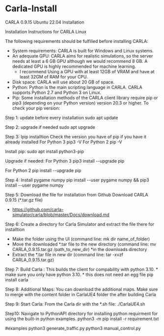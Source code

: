 # Carla-Install
CARLA 0.9.15 Ubuntu 22.04 Installation 

Installation Instructions for CARLA Linux

The following requirements should be fulfilled before installing CARLA:

- System requirements: CARLA is built for Windows and Linux systems.
- An adequate GPU: CARLA aims for realistic simulations, so the server needs at least a 6 GB GPU although we would recommend 8 GB. A dedicated GPU is highly recommended for machine learning.
    - I recommend Using a GPU with at least 12GB of VRAM and have at least 32GM of RAM for your CPU. 
- Disk space: CARLA will use about 20 GB of space.
- Python: Python is the main scripting language in CARLA. CARLA supports Python 2.7 and Python 3 on Linux.
- Pip: Some installation methods of the CARLA client library require pip or pip3 (depending on your Python version) version 20.3 or higher. To check your pip version:

Step 1: update before every installation
  sudo apt update
  
Step 2: upgrade if needed
  sudo apt upgrade
  
Step 3: Ipip installtion
Check the version you have of pip if you have it already installed
 For Python 3
  pip3 -V
 For Python 2
  pip -V

Install pip:
sudo apt install python3-pip

Upgrade if needed:
 For Python 3
  pip3 install --upgrade pip

 For Python 2
  pip install --upgrade pip

Step 4: Install pygame numpy
  pip install --user pygame numpy &&
  pip3 install --user pygame numpy

Step 5: Download the file for installation from Github
Download CARLA 0.9.15 (*.tar.gz file)
- https://github.com/carla-simulator/carla/blob/master/Docs/download.md

Step 6: Create a directory for Carla Simulator and extract the file there for installtion
- Make the folder using the UI (command line: mk dir name_of_folder)
- Move the downloaded *.tar file to the new directory (command line: mv CARLA_0.9.15.tar.gz /path_to_new_dir) *in the downloads directory
- Extract the *.tar file in new dir (command line: tar -xvzf CARLA_0.9.15.tar.gz)

Step 7: Build Carla : This builds the client for compability with python 3.10. * make sure you only have python 3.10. * this does not need an egg file
  pip install carla

Step 8: Additional Maps:
You can download the additional maps. Make sure to merge with the content folder in CarlaUE4 folder the after building Carla  

Step 9: Start Carla: From the Carla dir with the *.sh file:
  ./CarlaUE4.sh

Step10: Navigate to PythonAPI directory for installing python requirment for using the built-in python examples. 
  python3 -m pip install -r requirement.txt

#examples
  python3 generate_traffic.py
  python3 manual_control.py


 
